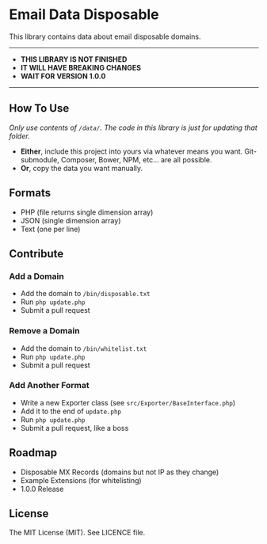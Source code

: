 # Email Data Disposable
This library contains data about email disposable domains.

---

* **THIS LIBRARY IS NOT FINISHED**
* **IT WILL HAVE BREAKING CHANGES**
* **WAIT FOR VERSION 1.0.0**

---

## How To Use

*Only use contents of ```/data/```. The code in this library is just for updating that folder.*

* **Either**, include this project into yours via whatever means you want. Git-submodule, Composer, Bower, NPM, etc... are all possible.
* **Or**, copy the data you want manually.

## Formats
* PHP (file returns single dimension array)
* JSON (single dimension array)
* Text (one per line)

## Contribute

### Add a Domain
* Add the domain to ```/bin/disposable.txt```
* Run ```php update.php```
* Submit a pull request

### Remove a Domain
* Add the domain to ```/bin/whitelist.txt```
* Run ```php update.php```
* Submit a pull request


### Add Another Format
* Write a new Exporter class (see ```src/Exporter/BaseInterface.php```)
* Add it to the end of ```update.php```
* Run ```php update.php```
* Submit a pull request, like a boss

## Roadmap
* Disposable MX Records (domains but not IP as they change)
* Example Extensions (for whitelisting)
* 1.0.0 Release

## License

The MIT License (MIT). See LICENCE file.
